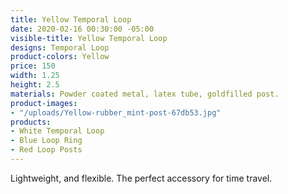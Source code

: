 ```yaml
---
title: Yellow Temporal Loop
date: 2020-02-16 00:30:00 -05:00
visible-title: Yellow Temporal Loop
designs: Temporal Loop
product-colors: Yellow
price: 150
width: 1.25
height: 2.5
materials: Powder coated metal, latex tube, goldfilled post.
product-images:
- "/uploads/Yellow-rubber_mint-post-67db53.jpg"
products:
- White Temporal Loop
- Blue Loop Ring
- Red Loop Posts
---
```


Lightweight, and flexible. The perfect accessory for time travel. 
